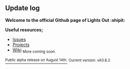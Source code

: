 ## Update log
**Welcome to the official Github page of Lights Out :shipit:**

__Useful resources;__
- [Issues](https://github.com/ophews/lightsout/issues/1)
- [Projects](https://github.com/ophews/lightsout/projects?type=classic)
- [Wiki](https://github.com/ophews/lightsout/wiki) <sub>More coming soon.<sub>
  
  
[<sup>Public alpha release on August 14th.</sup>](https://github.com/ophews/lightsout/milestone/1)
<sup>Current version: vA0.8.2</sup>

